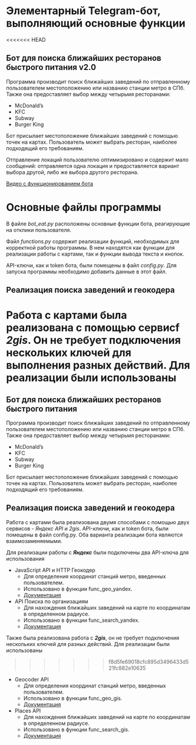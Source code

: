 # Элементарный Telegram-бот, выполняющий основные функции
<<<<<<< HEAD
## Бот для поиска ближайших ресторанов быстрого питания v2.0

Программа производит поиск ближайших заведений по отправленному пользователем местоположению или названию станции метро в СПб. Также она предоставляет выбор между четырьмя ресторанами:
 + McDonald’s
 + KFC
 + Subway
 + Burger King
 
Бот присылает местоположение ближайших заведений с помощью точек на картах. Пользователь может выбрать ресторан, наиболее подходящий его требованиям.  

Отправление локаций пользователю оптимизировано и содержит мало сообщений: отправляется одна локация и предоставляется вариант выбора другой, либо же выбора другого ресторана. 

[Видео с функционированием бота](https://drive.google.com/file/d/1--etGkIuulyfVxT6oECJTEflRvLrKDIb/view?usp=sharing)

# Основные файлы программы

В файле _bot_eat.py_ расположены основные функции бота, реагирующие на отклики пользователя. 

Файл _functions.py_ содержит реализации функций, необходимых для корректной работы программы. В нем находятся как функции для реализации работы с картами, так и функции вывода текста и кнопок. 

API-ключи, как и token бота, были помещены в файл _config.py_. Для запуска программы необходимо добавить данные в этот файл.

## Реализация поиска заведений и геокодера 

Работа с картами была реализована с помощью сервисf _2gis_. Он не требует подключения нескольких ключей для выполнения разных действий. Для реализации были использованы
=======
## Бот для поиска ближайших ресторанов быстрого питания

Программа производит поиск ближайших заведений по отправленному пользователем местоположению или названию станции метро в СПб. Также она предоставляет выбор между четырьмя ресторанами:
+ McDonald’s
+ KFC
+ Subway
+ Burger King

Бот присылает местоположение ближайших заведений с помощью точек на картах. Пользователь может выбрать ресторан, наиболее подходящий его требованиям.

## Реализация поиска заведений и геокодера 

Работа с картами была реализована двумя способами с помощью двух сервисов - _Яндекс API_ и _2gis_. API-ключи, как и token бота, были помещены в файл config.py. Оба варианта реализации бота являются взаимозаменяемыми.  

Для реализации работы с _**Яндекс**_ были подключены два API-ключа для использования 
+ JavaScript API и HTTP Геокодер   
    - Для определения координат станций метро, введенных пользователем. 
    - Использовано в функции func_geo_yandex.
    - [Документация](https://yandex.ru/dev/maps/geocoder/doc/desc/concepts/about.html)
+ API Поиска по организациям   
    - Для нахождения ближайших заведений на карте по координатам в определенном радиусе. 
    - Использовано в функции func_search_yandex.
    - [Документация](https://yandex.ru/dev/maps/geosearch/doc/concepts/about.html)

Также была реализована работа с _**2gis**_, он не требует подключения нескольких ключей для разных действий. Для реализации были использованы
>>>>>>> f8d5fe69018cfc895d3496433d521fc882e10635
+ Geocoder API
    - Для определения координат станций метро, введенных пользователем. 
    - Использовано в функции func_geo_gis.
    - [Документация](https://docs.2gis.com/ru/api/search/geocoder/overview)
+ Places API 
    - Для нахождения ближайших заведений на карте по координатам в определенном радиусе. 
    - Использовано в функции func_search_gis.
    - [Документация](https://docs.2gis.com/ru/api/search/places/overview)

